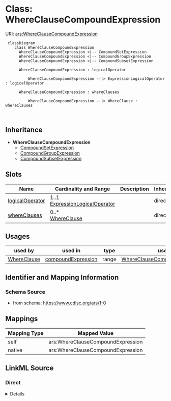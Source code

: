 # Class: WhereClauseCompoundExpression



URI: [ars:WhereClauseCompoundExpression](https://www.cdisc.org/ars/1-0WhereClauseCompoundExpression)



```mermaid
 classDiagram
    class WhereClauseCompoundExpression
      WhereClauseCompoundExpression <|-- CompoundSetExpression
      WhereClauseCompoundExpression <|-- CompoundGroupExpression
      WhereClauseCompoundExpression <|-- CompoundSubsetExpression
      
      WhereClauseCompoundExpression : logicalOperator
        
          WhereClauseCompoundExpression --|> ExpressionLogicalOperator : logicalOperator
        
      WhereClauseCompoundExpression : whereClauses
        
          WhereClauseCompoundExpression --|> WhereClause : whereClauses
        
      
```





## Inheritance
* **WhereClauseCompoundExpression**
    * [CompoundSetExpression](CompoundSetExpression.md)
    * [CompoundGroupExpression](CompoundGroupExpression.md)
    * [CompoundSubsetExpression](CompoundSubsetExpression.md)



## Slots

| Name | Cardinality and Range | Description | Inheritance |
| ---  | --- | --- | --- |
| [logicalOperator](logicalOperator.md) | 1..1 <br/> [ExpressionLogicalOperator](ExpressionLogicalOperator.md) |  | direct |
| [whereClauses](whereClauses.md) | 0..* <br/> [WhereClause](WhereClause.md) |  | direct |





## Usages

| used by | used in | type | used |
| ---  | --- | --- | --- |
| [WhereClause](WhereClause.md) | [compoundExpression](compoundExpression.md) | range | [WhereClauseCompoundExpression](WhereClauseCompoundExpression.md) |






## Identifier and Mapping Information







### Schema Source


* from schema: https://www.cdisc.org/ars/1-0





## Mappings

| Mapping Type | Mapped Value |
| ---  | ---  |
| self | ars:WhereClauseCompoundExpression |
| native | ars:WhereClauseCompoundExpression |





## LinkML Source

<!-- TODO: investigate https://stackoverflow.com/questions/37606292/how-to-create-tabbed-code-blocks-in-mkdocs-or-sphinx -->

### Direct

<details>
```yaml
name: WhereClauseCompoundExpression
from_schema: https://www.cdisc.org/ars/1-0
rank: 1000
slots:
- logicalOperator
- whereClauses

```
</details>

### Induced

<details>
```yaml
name: WhereClauseCompoundExpression
from_schema: https://www.cdisc.org/ars/1-0
rank: 1000
attributes:
  logicalOperator:
    name: logicalOperator
    from_schema: https://www.cdisc.org/ars/1-0
    rank: 1000
    alias: logicalOperator
    owner: WhereClauseCompoundExpression
    domain_of:
    - WhereClauseCompoundExpression
    range: ExpressionLogicalOperator
    required: true
  whereClauses:
    name: whereClauses
    from_schema: https://www.cdisc.org/ars/1-0
    rank: 1000
    multivalued: true
    list_elements_ordered: true
    alias: whereClauses
    owner: WhereClauseCompoundExpression
    domain_of:
    - WhereClauseCompoundExpression
    range: WhereClause
    inlined: false

```
</details>